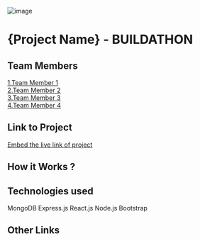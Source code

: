 ![image](IMG-20240925-WA0030.jpg)

# {Project Name} - BUILDATHON


## Team Members
[1.Team Member 1](xyzaath)   
[2.Team Member 2](Abhin-krishna-mp-dev)   
[3.Team Member 3](abhishek4421676)   
[4.Team Member 4](enter_github_id_here)   

## Link to Project
[Embed the live link of project](live_link)

## How it Works ?


## Technologies used
MongoDB
Express.js
React.js
Node.js
Bootstrap

## Other Links
